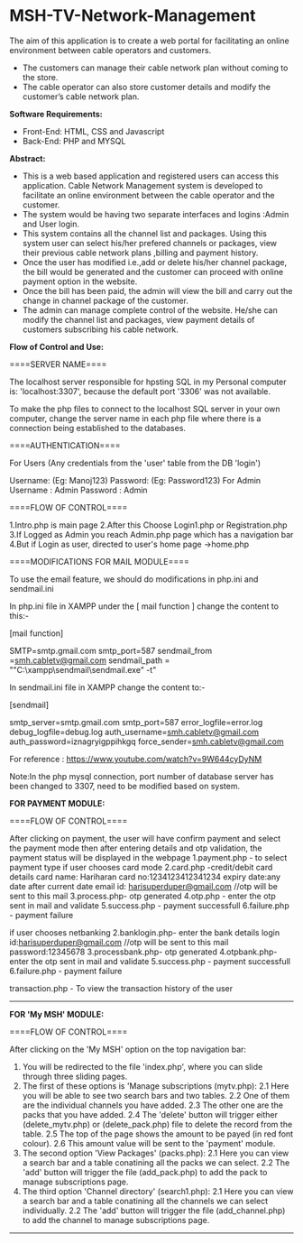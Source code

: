 # MSH-TV-Network-Management

The aim of this application is to create a web portal for facilitating an online environment between cable operators and customers.
* The customers can manage their cable network plan without coming to the store.
* The cable operator can also store customer details and modify the customer’s cable network plan.  

**Software Requirements:**
* Front-End: HTML, CSS and Javascript
* Back-End: PHP and MYSQL

**Abstract:**
* This is a web based application and registered users can access this application. Cable Network Management system is developed to facilitate an online environment between the cable operator and the customer.
* The system would be having two separate interfaces and logins :Admin and User login.
* This system contains all the channel list and packages. Using this system user can select his/her prefered channels or packages, view their previous cable network plans ,billing and payment history.
* Once the user has modified i.e.,add or delete his/her channel package, the bill would be generated and the customer can proceed with online payment option in the website.
* Once the bill has been paid, the admin will view the bill and carry out the change in channel package of the customer.
* The admin can manage complete control of the website. He/she can modify the channel list and packages, view payment details of customers subscribing his cable network.

**Flow of Control and Use:**

====SERVER NAME====

The localhost server responsible for hpsting SQL in my Personal computer is:
'localhost:3307', because the default port '3306' was not available.

To make the php files to connect to the localhost SQL server in your own computer,
change the server name in each php file where there is a connection being established 
to the databases.

====AUTHENTICATION====

For Users (Any credentials from the 'user' table from the DB 'login')

Username: (Eg: Manoj123)
Password: (Eg: Password123)
For Admin 
Username : Admin
Password : Admin

====FLOW OF CONTROL====

1.Intro.php is main page
2.After this Choose Login1.php or Registration.php
3.If Logged as Admin you reach Admin.php page which has a navigation bar
4.But if Login as user, directed to user's home page ->home.php

====MODIFICATIONS FOR MAIL MODULE====

To use the email feature, we should do modifications in php.ini and sendmail.ini 

In php.ini file in XAMPP under the [ mail function ] change the content to this:-

[mail function]

SMTP=smtp.gmail.com
smtp_port=587
sendmail_from =smh.cabletv@gmail.com 
sendmail_path = "\"C:\xampp\sendmail\sendmail.exe\" -t"

In sendmail.ini file in XAMPP change the content to:-

[sendmail]

smtp_server=smtp.gmail.com
smtp_port=587
error_logfile=error.log
debug_logfile=debug.log
auth_username=smh.cabletv@gmail.com
auth_password=iznagryigppihkgq
force_sender=smh.cabletv@gmail.com

For reference : https://www.youtube.com/watch?v=9W644cyDyNM  

Note:In the php mysql connection, port number of database server has been changed to 3307, need to be modified based on system.

**FOR PAYMENT MODULE:**

====FLOW OF CONTROL====

After clicking on payment, the user will have confirm payment and select the payment mode
then after entering details and otp validation, the payment status will be displayed in the webpage
1.payment.php - to select payment type
if user chooses card mode
2.card.php -credit/debit card details
card name: Hariharan
card no:1234123412341234
expiry date:any date after current date
email id: harisuperduper@gmail.com     //otp will be sent to this mail 
3.process.php- otp generated
4.otp.php - enter the otp sent in mail and validate
5.success.php - payment successfull
6.failure.php - payment failure

if user chooses netbanking
2.banklogin.php- enter the bank details 
login id:harisuperduper@gmail.com    //otp will be sent to this mail
password:12345678
3.processbank.php- otp generated
4.otpbank.php-enter the otp sent in mail and validate
5.success.php - payment successfull
6.failure.php - payment failure

transaction.php - To view the transaction history of the user 

----------------------------------------------------------------------------------------------------------------------------

**FOR 'My MSH' MODULE:**

====FLOW OF CONTROL====

After clicking on the 'My MSH' option on the top navigation bar:
1. You will be redirected to the file 'index.php', where you can slide through three sliding pages.
2. The first of these options is 'Manage subscriptions (mytv.php):
	2.1 Here you will be able to see two search bars and two tables.
	2.2 One of them are the individual channels you have added.
	2.3 The other one are the packs that you have added.
	2.4 The 'delete' button will trigger either (delete_mytv.php) or (delete_pack.php) file to delete the record from the table.
	2.5 The top of the page shows the amount to be payed (in red font colour).
	2.6 This amount value will be sent to the 'payment' module.
3. The second option 'View Packages' (packs.php):
	2.1 Here you can view a search bar and a table conatining all the packs we can select.
	2.2 The 'add' button will trigger the file (add_pack.php) to add the pack to manage subscriptions page.
4. The third option 'Channel directory' (search1.php):
	2.1 Here you can view a search bar and a table conatining all the channels we can select individually.
	2.2 The 'add' button will trigger the file (add_channel.php) to add the channel to manage subscriptions page.

----------------------------------------------------------------------------------------------------------------------------
